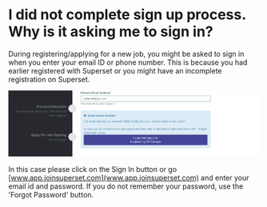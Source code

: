 # I did not complete sign up process. Why is it asking me to sign in?

During registering/applying for a new job, you might be asked to sign in when you enter your email ID or phone number. This is because you had earlier registered with Superset or you might have an incomplete registration on Superset.

![](../../.gitbook/assets/image%20%28124%29.png)

In this case please click on the Sign In button or go [www.app.joinsuperset.com](www.app.joinsuperset.com) and enter your email id and password. If you do not remember your password, use the 'Forgot Password' button.

